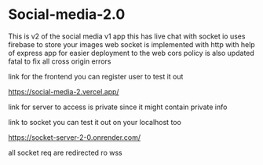 # Social-media-2.0


This is v2 of the social media v1 app this has live chat with socket io uses firebase to store your images web socket is implemented with http with help of express app for easier deployment to the web cors policy is also updated fatal to fix all cross origin errors

link for the frontend you can register user to test it out

<a>https://social-media-2.vercel.app/</a>

link for server to access is private since it might  contain private info

link to socket you can test it out on your localhost too

<a>https://socket-server-2-0.onrender.com/</a>

all socket req are redirected ro wss
